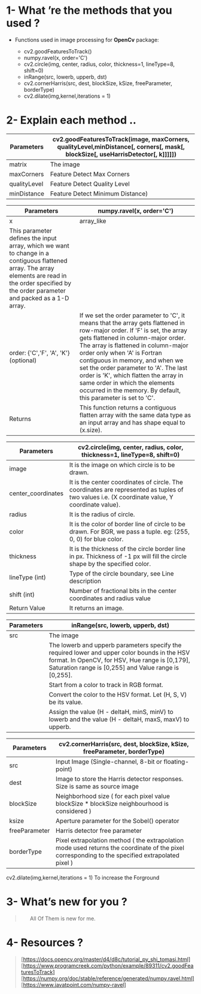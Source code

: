 # 1- What ’re the methods that you used ?

<ul>
  <li> Functions used in image processing for <b>OpenCv</b> package: </li>
  <ul>
    <li>cv2.goodFeaturesToTrack()</li>
    <li>numpy.ravel(x, order='C')</li>
    <li>cv2.circle(img, center, radius, color, thickness=1, lineType=8, shift=0)</li>
    <li>inRange(src, lowerb, upperb, dst)</li>
    <li>cv2.cornerHarris(src, dest, blockSize, kSize, freeParameter, borderType)</li>
    <li>cv2.dilate(img,kernel,iterations = 1)</li>
    </ul>
  </ul>

# 2- Explain each method ..

|**Parameters**|<b> cv2.goodFeaturesToTrack(image, maxCorners, qualityLevel,minDistance[, corners[, mask[, blockSize[, useHarrisDetector[, k]]]]]) </b>|
|----------|-------------------------------------------------|
|matrix| The image|
| maxCorners |Feature Detect Max Corners|
|qualityLevel|Feature Detect Quality Level|
|minDistance| Feature Detect Minimum Distance)|

|**Parameters**|<b>numpy.ravel(x, order='C')</b>|
|----------|-------------------------------------------------|
| x| array_like|
|This parameter defines the input array, which we want to change in a contiguous flattened array. The array elements are read in the order specified by the order parameter and packed as a 1-D array.|
|order: {'C','F', 'A', 'K'}(optional)| If we set the order parameter to 'C', it means that the array gets flattened in row-major order. If 'F' is set, the array gets flattened in column-major order. The array is flattened in column-major order only when 'A' is Fortran contiguous in memory, and when we set the order parameter to 'A'. The last order is 'K', which flatten the array in same order in which the elements occurred in the memory. By default, this parameter is set to 'C'.|
|Returns|This function returns a contiguous flatten array with the same data type as an input array and has shape equal to (x.size).|

|**Parameters**|<b>cv2.circle(img, center, radius, color, thickness=1, lineType=8, shift=0)</b>|
|----------|-------------------------------------------------|
|image| It is the image on which circle is to be drawn. |
|center_coordinates| It is the center coordinates of circle. The coordinates are represented as tuples of two values i.e. (X coordinate value, Y coordinate value). |
|radius| It is the radius of circle. 
|color| It is the color of border line of circle to be drawn. For BGR, we pass a tuple. eg: (255, 0, 0) for blue color. 
|thickness| It is the thickness of the circle border line in px. Thickness of -1 px will fill the circle shape by the specified color.
|lineType (int) | Type of the circle boundary, see Line description
|shift (int) | Number of fractional bits in the center coordinates and radius value
|Return Value| It returns an image. 

|**Parameters**|<b> inRange(src, lowerb, upperb, dst) </b>|
|----------|-------------------------------------------------|
|src| The image|
||The lowerb and upperb parameters specify the required lower and upper color bounds in the HSV format. In OpenCV, for HSV, Hue range is [0,179], Saturation range is [0,255] and Value range is [0,255].|
||Start from a color to track in RGB format.|
||Convert the color to the HSV format. Let (H, S, V) be its value.|
||Assign the value (H - deltaH, minS, minV) to lowerb and the value (H - deltaH, maxS, maxV) to upperb.|

|**Parameters**|<b>cv2.cornerHarris(src, dest, blockSize, kSize, freeParameter, borderType)</b>|
|----------|-------------------------------------------------|
|src |Input Image (Single-channel, 8-bit or floating-point)|
|dest | Image to store the Harris detector responses. Size is same as source image|
|blockSize | Neighborhood size ( for each pixel value blockSize * blockSize neighbourhood is considered )|
|ksize | Aperture parameter for the Sobel() operator|
|freeParameter | Harris detector free parameter|
|borderType | Pixel extrapolation method ( the extrapolation mode used returns the coordinate of the pixel corresponding to the specified extrapolated pixel )|

cv2.dilate(img,kernel,iterations = 1)  To increase the Forground

# 3- What’s new for you ?
> <ul>
> All Of Them is new for me.
> </ul>

# 4- Resources ? 

> [https://docs.opencv.org/master/d4/d8c/tutorial_py_shi_tomasi.html]
> [https://www.programcreek.com/python/example/89311/cv2.goodFeaturesToTrack]
> [https://numpy.org/doc/stable/reference/generated/numpy.ravel.html]
> [https://www.javatpoint.com/numpy-ravel]

